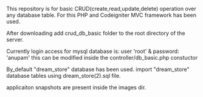 This repository is for basic CRUD(create,read,update,delete) operation over any database table.
For this PHP and Codeigniter MVC framework has been used.

After downloading add crud_db_basic folder to the root directory of the server.

Currently login access for mysql database is: user 'root' & password: 'anupam'
this can be modified inside the controller/db_basic.php constuctor

By_default "dream_store" database has been used.
import "dream_store" database tables using dream_store(2).sql file.

applicaiton snapshots are present inside the images dir.





